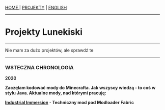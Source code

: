 <p><a href="../pl/index">HOME    </a> | <a href="../pl/projects">    PROJEKTY</a> | <a href="../projects">    ENGLISH</a></p>

<hr>

<h1>Projekty Lunekiski</h1>
  
 <hr>
 
<p>Nie mam za dużo projektów, ale sprawdź te</p>

 <hr>
 
<h3>WSTECZNA CHRONOLOGIA</h3>
  <p><b>2020<b><p>
  <p>Zaczęłam kodować mody do Minecrafta. Jak wszyscy wiedzą - to coś w stylu Java. Aktualne mody, nad którymi pracuję:</p>
  <p><a href="https://github.com/Vooki/IndImm-Fabric">Industrial Immersion</a> - Techniczny mod pod Modloader Fabric</p>
